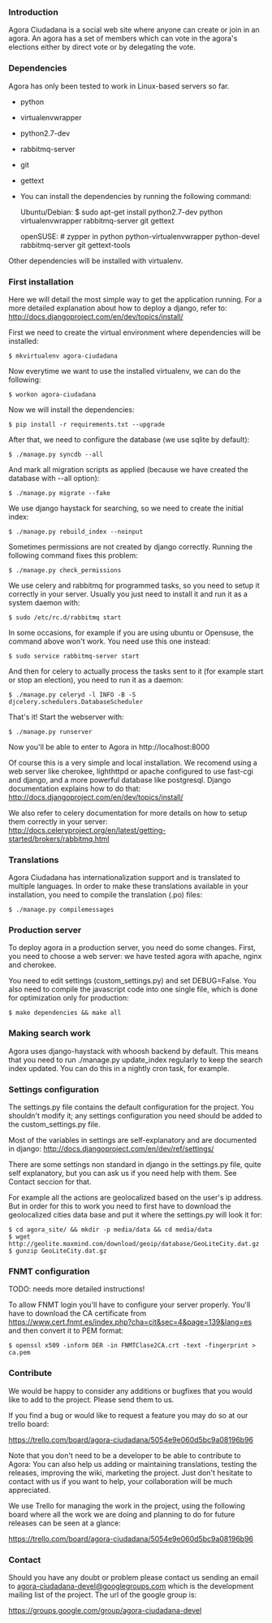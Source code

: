 ### Introduction

Agora Ciudadana is a social web site where anyone can create or join in an agora.
An agora has a set of members which can vote in the agora's elections either by
direct vote or by delegating the vote.

### Dependencies

Agora has only been tested to work in Linux-based servers so far.

* python
* virtualenvwrapper
* python2.7-dev
* rabbitmq-server
* git
* gettext

* You can install the dependencies by running the following command:

    Ubuntu/Debian: $ sudo apt-get install python2.7-dev python virtualenvwrapper rabbitmq-server git gettext

    openSUSE: # zypper in python python-virtualenvwrapper python-devel rabbitmq-server git gettext-tools

Other dependencies will be installed with virtualenv.

### First installation

Here we will detail the most simple way to get the application running. For a
more detailed explanation about how to deploy a django, refer to:
http://docs.djangoproject.com/en/dev/topics/install/

First we need to create the virtual environment where dependencies will be
installed:

    $ mkvirtualenv agora-ciudadana

Now everytime we want to use the installed virtualenv, we can do the
following:

    $ workon agora-ciudadana

Now we will install the dependencies:

    $ pip install -r requirements.txt --upgrade

After that, we need to configure the database (we use sqlite by default):

    $ ./manage.py syncdb --all

And mark all migration scripts as applied (because we have created the database
with --all option):

    $ ./manage.py migrate --fake

We use django haystack for searching, so we need to create the initial index:

    $ ./manage.py rebuild_index --noinput

Sometimes permissions are not created by django correctly. Running the following
command fixes this problem:

    $ ./manage.py check_permissions

We use celery and rabbitmq for programmed tasks, so you need to setup it correctly
in your server. Usually you just need to install it and run it as a system daemon
with:

    $ sudo /etc/rc.d/rabbitmq start

In some occasions, for example if you are using ubuntu or Opensuse, the command
above won't work. You need use this one instead:

    $ sudo service rabbitmq-server start

And then for celery to actually process the tasks sent to it (for example start
or stop an election), you need to run it as a daemon:

    $ ./manage.py celeryd -l INFO -B -S djcelery.schedulers.DatabaseScheduler

That's it! Start the webserver with:

    $ ./manage.py runserver

Now you'll be able to enter to Agora in http://localhost:8000

Of course this is a very simple and local installation. We recomend using a
web server like cherokee, lighthttpd or apache configured to use fast-cgi and
django, and a more powerful database like postgresql. Django documentation
explains how to do that:
http://docs.djangoproject.com/en/dev/topics/install/

We also refer to celery documentation for more details on how
to setup them correctly in your server:
http://docs.celeryproject.org/en/latest/getting-started/brokers/rabbitmq.html

### Translations

Agora Ciudadana has internationalization support and is translated to multiple
languages. In order to make these translations available in your installation,
you need to compile the translation (.po) files:

    $ ./manage.py compilemessages

### Production server

To deploy agora in a production server, you need do some changes. First, you
need to choose a web server: we have tested agora with apache, nginx and
cherokee.

You need to edit settings (custom_settings.py) and set DEBUG=False. You also
need to compile the javascript code into one single file, which is done for
optimization only for production:

    $ make dependencies && make all

### Making search work

Agora uses django-haystack with whoosh backend by default. This means that you
need to run ./manage.py update_index regularly to keep the search index updated.
You can do this in a nightly cron task, for example.

### Settings configuration

The settings.py file contains the default configuration for the project. You
shouldn't modify it; any settings configuration you need should be added to the
custom_settings.py file.

Most of the variables in settings are self-explanatory and are documented in
django: http://docs.djangoproject.com/en/dev/ref/settings/

There are some settings non standard in django in the settings.py file,
quite self explanatory, but you can ask us if you need help with them. See
Contact seccion for that.

For example all the actions are geolocalized based on the user's ip address. But
in order for this to work you need to first have to download the geolocalized
cities data base and put it where the settings.py will look it for:

    $ cd agora_site/ && mkdir -p media/data && cd media/data
    $ wget http://geolite.maxmind.com/download/geoip/database/GeoLiteCity.dat.gz
    $ gunzip GeoLiteCity.dat.gz

### FNMT configuration

TODO: needs more detailed instructions!

To allow FNMT login you'll have to configure your server properly. You'll have
to download the CA certificate from https://www.cert.fnmt.es/index.php?cha=cit&sec=4&page=139&lang=es
and then convert it to PEM format:

    $ openssl x509 -inform DER -in FNMTClase2CA.crt -text -fingerprint > ca.pem

### Contribute

We would be happy to consider any additions or bugfixes that you would like to
add to the project. Please send them to us.

If you find a bug or would like to request a feature you may do so at our
trello board:

https://trello.com/board/agora-ciudadana/5054e9e060d5bc9a08196b96

Note that you don't need to be a developer to be able to contribute to Agora:
You can also help us adding or maintaining translations, testing the releases,
improving the wiki, marketing the project. Just don't hesitate to contact
with us if you want to help, your collaboration will be much appreciated.

We use Trello for managing the work in the project, using the following board
where all the work we are doing and planning to do for future releases can be
seen at a glance:

https://trello.com/board/agora-ciudadana/5054e9e060d5bc9a08196b96

### Contact

Should you have any doubt or problem please contact us sending an email to
agora-ciudadana-devel@googlegroups.com which is the development mailing list of
the project. The url of the google group is:

https://groups.google.com/group/agora-ciudadana-devel

